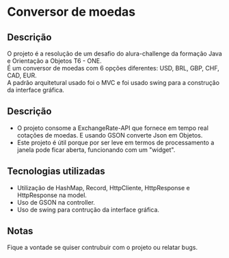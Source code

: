 # Conversor de moedas

## Descrição

O projeto é a resolução de um desafio do alura-challenge da formação Java e Orientação a Objetos T6 - ONE. <br>
É um conversor de moedas com 6 opções diferentes: USD, BRL, GBP, CHF, CAD, EUR.<br>
A padrão arquitetural usado foi o MVC e foi usado swing para a construção da interface gráfica.

## Descrição

* O projeto consome a ExchangeRate-API que fornece em tempo real cotações de moedas. E usando GSON converte Json em Objetos.
* Este projeto é útil porque por ser leve em termos de processamento a janela pode ficar aberta, funcionando com um "widget".

## Tecnologias utilizadas
* Utilização de HashMap, Record, HttpCliente, HttpResponse e HttpResponse na model.
* Uso de GSON na controller.
* Uso de swing para contrução da interface gráfica.
## Notas

Fique a vontade se quiser contrubuir com o projeto ou relatar bugs.



